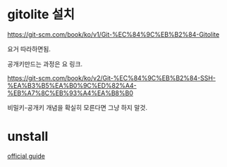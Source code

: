 # gitolite 설치

https://git-scm.com/book/ko/v1/Git-%EC%84%9C%EB%B2%84-Gitolite

요거 따라하면됨.

공개키만드는 과정은 요 링크.

https://git-scm.com/book/ko/v2/Git-%EC%84%9C%EB%B2%84-SSH-%EA%B3%B5%EA%B0%9C%ED%82%A4-%EB%A7%8C%EB%93%A4%EA%B8%B0


비밀키-공개키 개념을 확실히 모른다면 그냥 하지 말것.


# unstall

[official guide](http://gitolite.googlecode.com/git-history/f023591183365980d11c1ba352461bea9863746f/doc/uninstall.html)
